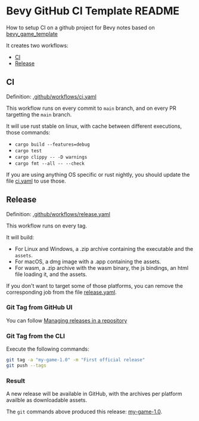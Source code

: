 # Bevy GitHub CI Template README

How to setup CI on a github project for Bevy notes based on [bevy_game_template](https://github.com/NiklasEi/bevy_game_template) 

It creates two workflows:

- [CI](#CI)
- [Release](#Release)

## CI

Definition: [.github/workflows/ci.yaml](./.github/workflows/ci.yaml)

This workflow runs on every commit to `main` branch, and on every PR targetting the `main` branch.

It will use rust stable on linux, with cache between different executions, those commands:

- `cargo build --features=debug`
- `cargo test`
- `cargo clippy -- -D warnings`
- `cargo fmt --all -- --check`

If you are using anything OS specific or rust nightly, you should update the file [ci.yaml](./.github/workflows/ci.yaml) to use those.

## Release

Definition: [.github/workflows/release.yaml](./.github/workflows/release.yaml)

This workflow runs on every tag.

It will build:

- For Linux and Windows, a .zip archive containing the executable and the `assets`.
- For macOS, a dmg image with a .app containing the assets.
- For wasm, a .zip archive with the wasm binary, the js bindings, an html file loading it, and the assets.

If you don't want to target some of those platforms, you can remove the corresponding job from the file [release.yaml](./.github/workflows/release.yaml).

### Git Tag from GitHub UI

You can follow [Managing releases in a repository](https://docs.github.com/en/repositories/releasing-projects-on-github/managing-releases-in-a-repository)

### Git Tag from the CLI

Execute the following commands:

```sh
git tag -a "my-game-1.0" -m "First official release"
git push --tags
```

### Result

A new release will be available in GitHub, with the archives per platform availble as downloadable assets.

The `git` commands above produced this release: [my-game-1.0](https://github.com/bevyengine/bevy_github_ci_template/releases/tag/my-game-1.0).
